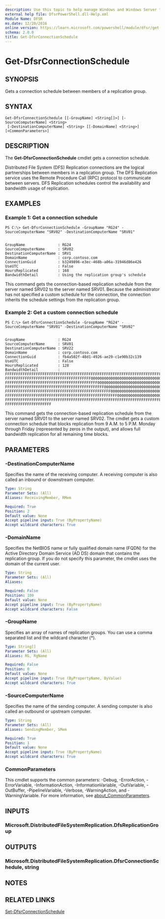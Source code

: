 ```yaml
---
description: Use this topic to help manage Windows and Windows Server technologies with Windows PowerShell.
external help file: DfsrPowerShell.dll-Help.xml
Module Name: DFSR
ms.date: 12/20/2016
online version: https://learn.microsoft.com/powershell/module/dfsr/get-dfsrconnectionschedule?view=windowsserver2022-ps&wt.mc_id=ps-gethelp
schema: 2.0.0
title: Get-DfsrConnectionSchedule
---
```


# Get-DfsrConnectionSchedule

## SYNOPSIS
Gets a connection schedule between members of a replication group.

## SYNTAX

```
Get-DfsrConnectionSchedule [[-GroupName] <String[]>] [-SourceComputerName] <String>
 [-DestinationComputerName] <String> [[-DomainName] <String>] [<CommonParameters>]
```

## DESCRIPTION
The **Get-DfsrConnectionSchedule** cmdlet gets a connection schedule.

Distributed File System (DFS) Replication connections are the logical partnerships between members in a replication group.
The DFS Replication service uses the Remote Procedure Call (RPC) protocol to communicate between servers.
DFS Replication schedules control the availability and bandwidth usage of replication.

## EXAMPLES

### Example 1: Get a connection schedule
```
PS C:\> Get-DfsrConnectionSchedule -GroupName "RG24" -SourceComputerName "SRV02" -DestinationComputerName "SRV01"


GroupName               : RG24
SourceComputerName      : SRV02
DestinationComputerName : SRV1
DomainName              : corp.contoso.com
ConnectionGuid          : b3249896-e3ec-468b-a06a-31946d86e426
UseUTC                  : False
HoursReplicated         : 168
BandwidthDetail         : Using the replication group's schedule
```

This command gets the connection-based replication schedule from the server named SRV02 to the server named SRV01.
Because the administrator has not specified a custom schedule for the connection, the connection inherits the schedule settings from the replication group.

### Example 2: Get a custom connection schedule
```
PS C:\> Get-DfsrConnectionSchedule -GroupName "RG24" -SourceComputerName "SRV01" -DestinationComputerName "SRV02"


GroupName               : RG24
SourceComputerName      : SRV01
DestinationComputerName : SRV22
DomainName              : corp.contoso.com
ConnectionGuid          : fb4a502f-48d1-4926-ae29-c1e90b32c139
UseUTC                  : False
HoursReplicated         : 128
BandwidthDetail         : FFFFFFFFFFFFFFFFFFFFFFFFFFFFFFFFFFFFFFFFFFFFFFFFFFFFFFFFFFFFFFFFFFFFFFFFFFFFFFFFFFFFFFFFFFFFF
FFFFFFFFFFFFFFFFFFFFFFFFFFFFFFFFFFFFFFF00000000000000000000000000000000FFFFFFFFFFFFFFFFFFFFFF
FFFFFFFFFFFFFFFFFFFFFFFFFFFFFFFFFFFFFFFFFF00000000000000000000000000000000FFFFFFFFFFFFFFFFFFF
FFFFFFFFFFFFFFFFFFFFFFFFFFFFFFFFFFFFFFFFFFFFF00000000000000000000000000000000FFFFFFFFFFFFFFFF
FFFFFFFFFFFFFFFFFFFFFFFFFFFFFFFFFFFFFFFFFFFFFFFF00000000000000000000000000000000FFFFFFFFFFFFF
FFFFFFFFFFFFFFFFFFFFFFFFFFFFFFFFFFFFFFFFFFFFFFFFFFF00000000000000000000000000000000FFFFFFFFFF
FFFFFFFFFFFFFFFFFFFFFFFFFFFFFFFFFFFFFFFFFFFFFFFFFFFFFFFFFFFFFFFFFFFFFFFFFFFFFFFFFFFFFFFFFFFFF
FFFFFFFFFFFFFFFFFFFFF
```

This command gets the connection-based replication schedule from the server named SRV01 to the server named SRV02.
The cmdlet gets a custom connection schedule that blocks replication from 9 A.M.
to 5 P.M.
Monday through Friday (represented by zeros in the output), and allows full bandwidth replication for all remaining time blocks.

## PARAMETERS

### -DestinationComputerName
Specifies the name of the receiving computer.
A receiving computer is also called an inbound or downstream computer.

```yaml
Type: String
Parameter Sets: (All)
Aliases: ReceivingMember, RMem

Required: True
Position: 2
Default value: None
Accept pipeline input: True (ByPropertyName)
Accept wildcard characters: True
```

### -DomainName
Specifies the NetBIOS name or fully qualified domain name (FQDN) for the Active Directory Domain Service (AD DS) domain that contains the replication group.
If you do not specify this parameter, the cmdlet uses the domain of the current user.

```yaml
Type: String
Parameter Sets: (All)
Aliases: 

Required: False
Position: 100
Default value: None
Accept pipeline input: True (ByPropertyName)
Accept wildcard characters: False
```

### -GroupName
Specifies an array of names of replication groups.
You can use a comma separated list and the wildcard character (*).

```yaml
Type: String[]
Parameter Sets: (All)
Aliases: RG, RgName

Required: False
Position: 0
Default value: None
Accept pipeline input: True (ByPropertyName, ByValue)
Accept wildcard characters: True
```

### -SourceComputerName
Specifies the name of the sending computer.
A sending computer is also called an outbound or upstream computer.

```yaml
Type: String
Parameter Sets: (All)
Aliases: SendingMember, SMem

Required: True
Position: 1
Default value: None
Accept pipeline input: True (ByPropertyName)
Accept wildcard characters: True
```

### CommonParameters
This cmdlet supports the common parameters: -Debug, -ErrorAction, -ErrorVariable, -InformationAction, -InformationVariable, -OutVariable, -OutBuffer, -PipelineVariable, -Verbose, -WarningAction, and -WarningVariable. For more information, see [about_CommonParameters](https://go.microsoft.com/fwlink/?LinkID=113216).

## INPUTS

### Microsoft.DistributedFileSystemReplication.DfsReplicationGroup

## OUTPUTS

### Microsoft.DistributedFileSystemReplication.DfsrConnectionSchedule, string

## NOTES

## RELATED LINKS

[Set-DfsrConnectionSchedule](./Set-DfsrConnectionSchedule.md)

